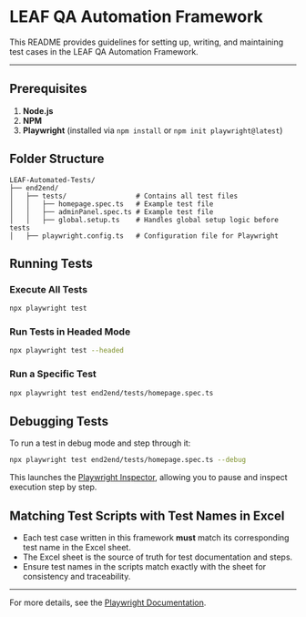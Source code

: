 # LEAF QA Automation Framework

This README provides guidelines for setting up, writing, and maintaining test cases in the LEAF QA Automation Framework.

---

## Prerequisites
1. **Node.js**
2. **NPM**
3. **Playwright** (installed via `npm install` or `npm init playwright@latest`)

## Folder Structure

```
LEAF-Automated-Tests/
├── end2end/
│   ├── tests/                 # Contains all test files
│   │   ├── homepage.spec.ts   # Example test file
│   │   ├── adminPanel.spec.ts # Example test file
│   │   ├── global.setup.ts    # Handles global setup logic before tests
│   ├── playwright.config.ts   # Configuration file for Playwright
```

## Running Tests

### Execute All Tests
```sh
npx playwright test
```

### Run Tests in Headed Mode
```sh
npx playwright test --headed
```

### Run a Specific Test
```sh
npx playwright test end2end/tests/homepage.spec.ts
```

## Debugging Tests
To run a test in debug mode and step through it:
```sh
npx playwright test end2end/tests/homepage.spec.ts --debug
```
This launches the [Playwright Inspector](https://playwright.dev/docs/inspector), allowing you to pause and inspect execution step by step.

## Matching Test Scripts with Test Names in Excel
- Each test case written in this framework **must** match its corresponding test name in the Excel sheet.
- The Excel sheet is the source of truth for test documentation and steps.
- Ensure test names in the scripts match exactly with the sheet for consistency and traceability.

---

For more details, see the [Playwright Documentation](https://playwright.dev/).